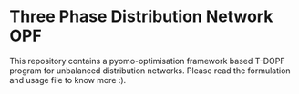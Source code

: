 # Three Phase Distribution Network OPF
 This repository contains a pyomo-optimisation framework based T-DOPF program for unbalanced distribution networks. Please read the formulation and usage file to know more :).
